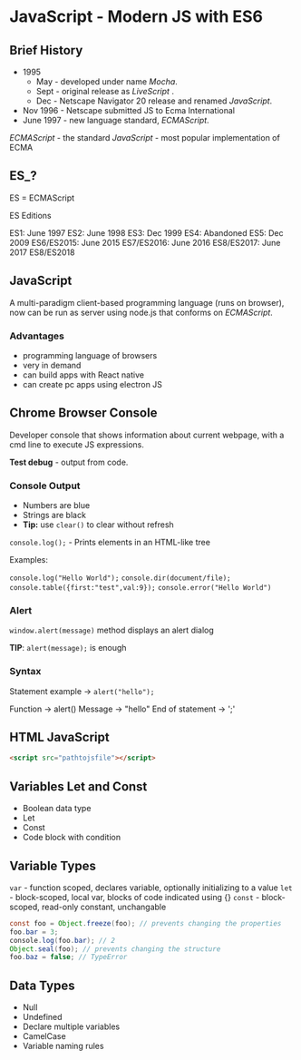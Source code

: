 # JavaScript - Modern JS with ES6

## Brief History

* 1995
  * May - developed under name *Mocha*.
  * Sept - original release as *LiveScript* .
  * Dec - Netscape Navigator 20 release and renamed *JavaScript*.
* Nov 1996 - Netscape submitted JS to Ecma International
* June 1997 - new language standard, *ECMAScript*.

*ECMAScript* - the standard
*JavaScript* - most popular implementation of ECMA

## ES_?

ES = ECMAScript

ES Editions

ES1: June 1997
ES2: June 1998
ES3: Dec 1999
ES4: Abandoned
ES5: Dec 2009
ES6/ES2015: June 2015
ES7/ES2016: June 2016
ES8/ES2017: June 2017
ES8/ES2018

## JavaScript

A multi-paradigm client-based programming language (runs on browser), now can be run as server using node.js that conforms on *ECMAScript*.

### Advantages

* programming language of browsers
* very in demand
* can build apps with React native
* can create pc apps using electron JS

## Chrome Browser Console

Developer console that shows information about current webpage, with a cmd line to execute JS expressions.

**Test debug** - output from code.

### Console Output

* Numbers are blue
* Strings are black
* **Tip:** use `clear()` to clear without refresh

`console.log();` - Prints elements in an HTML-like tree

Examples:

`console.log("Hello World");`
`console.dir(document/file);`
`console.table({first:"test",val:9});`
`console.error("Hello World")`

### Alert

`window.alert(message)` method displays an alert dialog

**TIP**: `alert(message);` is enough

### Syntax

Statement example -> `alert("hello");`

Function -> alert()
Message -> "hello"
End of statement -> ';'

## HTML JavaScript

```html
<script src="pathtojsfile"></script>
```

## Variables Let and Const 

* Boolean data type
* Let
* Const
* Code block with condition

## Variable Types

`var` - function scoped, declares variable, optionally initializing to a value
`let` - block-scoped, local var, blocks of code indicated using {}
`const` - block-scoped, read-only constant, unchangable 

```java
const foo = Object.freeze(foo); // prevents changing the properties
foo.bar = 3;
console.log(foo.bar); // 2
Object.seal(foo); // prevents changing the structure 
foo.baz = false; // TypeError
```

## Data Types 

* Null
* Undefined
* Declare multiple variables
* CamelCase
* Variable naming rules






